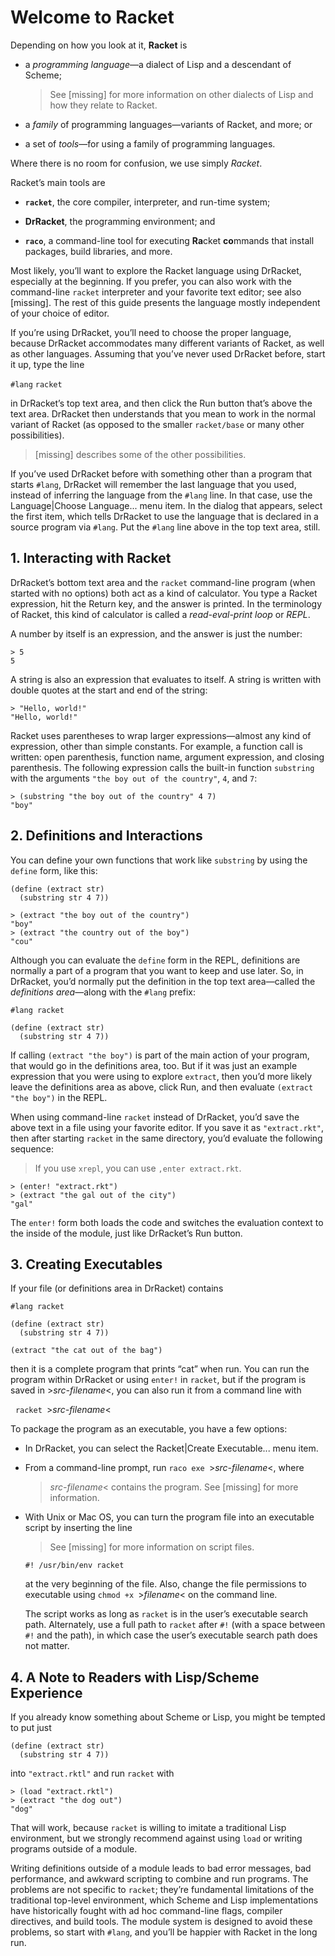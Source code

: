# Welcome to Racket

Depending on how you look at it, **Racket** is

* a _programming language_—a dialect of Lisp and a descendant of Scheme;

  > See \[missing\] for more information on other dialects of Lisp and how
  > they relate to Racket.

* a _family_ of programming languages—variants of Racket, and more; or

* a set of _tools_—for using a family of programming languages.

Where there is no room for confusion, we use simply _Racket_.

Racket’s main tools are

* **`racket`**, the core compiler, interpreter, and run-time system;

* **DrRacket**, the programming environment; and

* **`raco`**, a command-line tool for executing **Ra**cket **co**mmands
  that install packages, build libraries, and more.

Most likely, you’ll want to explore the Racket language using DrRacket,
especially at the beginning. If you prefer, you can also work with the
command-line `racket` interpreter and your favorite text editor; see
also \[missing\]. The rest of this guide presents the language mostly
independent of your choice of editor.

If you’re using DrRacket, you’ll need to choose the proper language,
because DrRacket accommodates many different variants of Racket, as well
as other languages. Assuming that you’ve never used DrRacket before,
start it up, type the line

`#lang` `racket`

in DrRacket’s top text area, and then click the Run button that’s above
the text area. DrRacket then understands that you mean to work in the
normal variant of Racket \(as opposed to the smaller `racket/base` or
many other possibilities\).

> \[missing\] describes some of the other possibilities.

If you’ve used DrRacket before with something other than a program that
starts `#lang`, DrRacket will remember the last language that you used,
instead of inferring the language from the `#lang` line. In that case,
use the Language|Choose Language... menu item.  In the dialog that
appears, select the first item, which tells DrRacket to use the language
that is declared in a source program via `#lang`. Put the `#lang` line
above in the top text area, still.

## 1. Interacting with Racket

DrRacket’s bottom text area and the `racket` command-line program \(when
started with no options\) both act as a kind of calculator. You type a
Racket expression, hit the Return key, and the answer is printed. In the
terminology of Racket, this kind of calculator is called a
_read-eval-print loop_ or _REPL_.

A number by itself is an expression, and the answer is just the number:

```racket
> 5
5  
```

A string is also an expression that evaluates to itself. A string is
written with double quotes at the start and end of the string:

```racket
> "Hello, world!"
"Hello, world!"  
```

Racket uses parentheses to wrap larger expressions—almost any kind of
expression, other than simple constants. For example, a function call is
written: open parenthesis, function name, argument expression, and
closing parenthesis. The following expression calls the built-in
function `substring` with the arguments `"the boy out of the country"`,
`4`, and `7`:

```racket
> (substring "the boy out of the country" 4 7)
"boy"                                         
```

## 2. Definitions and Interactions

You can define your own functions that work like `substring` by using
the `define` form, like this:

```racket                               
(define (extract str)                   
  (substring str 4 7))                  
```                                     
                                        
```racket                               
> (extract "the boy out of the country")
"boy"                                   
> (extract "the country out of the boy")
"cou"                                   
```                                     

Although you can evaluate the `define` form in the REPL, definitions are
normally a part of a program that you want to keep and use later. So, in
DrRacket, you’d normally put the definition in the top text area—called
the _definitions area_—along with the `#lang` prefix:

```racket
#lang racket          
                      
(define (extract str) 
  (substring str 4 7))
```

If calling `(extract "the boy")` is part of the main action of your
program, that would go in the definitions area, too. But if it was just
an example expression that you were using to explore `extract`, then
you’d more likely leave the definitions area as above, click Run, and
then evaluate `(extract "the boy")` in the REPL.

When using command-line `racket` instead of DrRacket, you’d save the
above text in a file using your favorite editor. If you save it as
`"extract.rkt"`, then after starting `racket` in the same directory,
you’d evaluate the following sequence:

> If you use `xrepl`, you can use `,enter extract.rkt`.

```racket
> (enter! "extract.rkt")             
> (extract "the gal out of the city")
"gal"                                
```

The `enter!` form both loads the code and switches the evaluation
context to the inside of the module, just like DrRacket’s Run button.

## 3. Creating Executables

If your file \(or definitions area in DrRacket\) contains

```racket
#lang racket                      
                                  
(define (extract str)             
  (substring str 4 7))            
                                  
(extract "the cat out of the bag")
```

then it is a complete program that prints “cat” when run. You can run
the program within DrRacket or using `enter!` in `racket`, but if the
program is saved in >_src-filename_<, you can also run it from a command
line with

  `racket `>_src-filename_<

To package the program as an executable, you have a few options:

* In DrRacket, you can select the Racket|Create        Executable...
  menu item.

* From a command-line prompt, run `raco exe `>_src-filename_<, where
  >_src-filename_< contains the program. See \[missing\] for more
  information.

* With Unix or Mac OS, you can turn the program file into an executable
  script by inserting the line

  > See \[missing\] for more information on script files.

    `#! /usr/bin/env racket`

  at the very beginning of the file. Also, change the file permissions
  to executable using `chmod +x `>_filename_< on the command line.

  The script works as long as `racket` is in the user’s executable
  search path.  Alternately, use a full path to `racket` after `#!`
  \(with a space between `#!` and the path\), in which case the user’s
  executable search path does not matter.

## 4. A Note to Readers with Lisp/Scheme Experience

If you already know something about Scheme or Lisp, you might be tempted
to put just

```racket
(define (extract str) 
  (substring str 4 7))
```

into `"extract.rktl"` and run `racket` with

```racket
> (load "extract.rktl")  
> (extract "the dog out")
"dog"                    
```

That will work, because `racket` is willing to imitate a traditional
Lisp environment, but we strongly recommend against using `load` or
writing programs outside of a module.

Writing definitions outside of a module leads to bad error messages, bad
performance, and awkward scripting to combine and run programs. The
problems are not specific to `racket`; they’re fundamental limitations
of the traditional top-level environment, which Scheme and Lisp
implementations have historically fought with ad hoc command-line flags,
compiler directives, and build tools. The module system is designed to
avoid these problems, so start with `#lang`, and you’ll be happier with
Racket in the long run.
